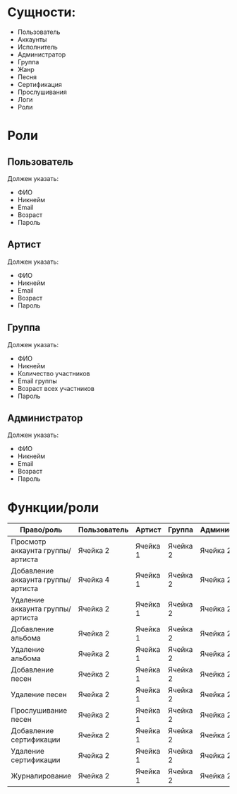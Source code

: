 # Сущности:
- Пользователь
- Аккаунты
- Исполнитель
- Администратор
- Группа
- Жанр
- Песня
- Сертификация
- Прослушивания 
- Логи
- Роли
# Роли
## Пользователь
Должен указать:
- ФИО
- Никнейм
- Email
- Возраст
- Пароль
## Артист
Должен указать:
- ФИО
- Никнейм
- Email
- Возраст
- Пароль
## Группа
Должен указать:
- ФИО
- Никнейм
- Количество участников
- Email группы
- Возраст всех участников
- Пароль
## Администратор
Должен указать:
- ФИО
- Никнейм
- Email
- Возраст
- Пароль
# Функции/роли
| Право/роль  | Пользователь | Артист | Группа | Администратор | 
| ----------- | ----------- | -----------  | ----------- | ----------- | 
| Просмотр аккаунта группы/артиста    | Ячейка 2    |  Ячейка 1    | Ячейка 2   | Ячейка 2    | 
| Добавление аккаунта группы/артиста    | Ячейка 4    |  Ячейка 1    | Ячейка 2   | Ячейка 2    | 
| Удаление аккаунта группы/артиста    | Ячейка 2    |  Ячейка 1    | Ячейка 2   | Ячейка 2    | 
| Добавление альбома    | Ячейка 2    |  Ячейка 1    | Ячейка 2   | Ячейка 2    | 
| Удаление альбома   | Ячейка 2    |  Ячейка 1    | Ячейка 2   | Ячейка 2    | 
| Добавление песен| Ячейка 2    |  Ячейка 1    | Ячейка 2   | Ячейка 2    | 
| Удаление песен    | Ячейка 2    |  Ячейка 1    | Ячейка 2   | Ячейка 2    |
| Прослушивание песен    | Ячейка 2    |  Ячейка 1    | Ячейка 2   | Ячейка 2    |
| Добавление сертификации    | Ячейка 2    |  Ячейка 1    | Ячейка 2   | Ячейка 2    |
| Удаление сертификации    | Ячейка 2    |  Ячейка 1    | Ячейка 2   | Ячейка 2    |
| Журналирование    | Ячейка 2    |  Ячейка 1    | Ячейка 2   | Ячейка 2    |




